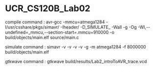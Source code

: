 # UCR_CS120B_Lab02

compile command : avr-gcc -mmcu=atmega1284 -I/usr/csshare/pkgs/simavr/ -Iheader/ -D_SIMULATE_ -Wall -g -Og -Wl,--undefined=_mmcu,--section-start=.mmcu=910000 -o build/objects/main.elf source/main.c

simulate command : simavr -v -v -v -v -g -m atmega1284 -f 8000000 build/objects/main.elf

gtkwave command : gtkwave build/results/Lab2_introToAVR_trace.vcd
